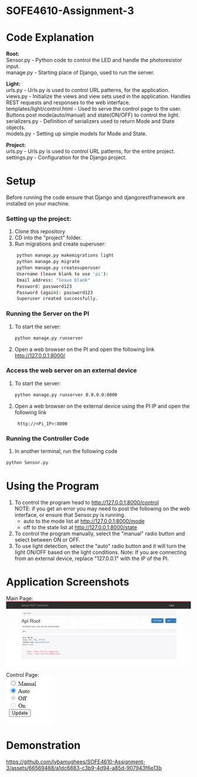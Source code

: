 # SOFE4610-Assignment-3  

# Code Explanation
**Root:**  
Sensor.py - Python code to control the LED and handle the photoresistor input.   
manage.py -  Starting place of Django, used to run the server.  

**Light:**    
urls.py  - Urls.py is used to control URL patterns, for the application.  
views.py - Initialize the views and view sets used in the application. Handles REST requests and responses to the web interface.  
templates/light/control.html - Used to serve the control page to the user. Buttons post mode(auto/manual) and state(ON/OFF) to control the light.  
serializers.py - Definition of serializers used to return Mode and State objects.  
models.py - Setting up simple models for Mode and State.  

**Project:**  
urls.py - Urls.py is used to control URL patterns, for the entire project.  
settings.py - Configuration for the Django project.  


# Setup
Before running the code ensure that Django and djangorestframework are installed on your machine.
### Setting up the project:
1. Clone this repository
2. CD into the "project" folder.
3. Run migrations and create superuser:
```bash
    python manage.py makemigrations light
    python manage.py migrate
    python manage.py createsuperuser
    Username (leave blank to use 'pi'):
    Email address: "leave blank"
    Password: password123
    Password (again): password123
    Superuser created successfully.
```
### Running the Server on the PI

1. To start the server:

    ```bash
    python manage.py runserver 
    ```

2. Open a web browser on the PI and open the following link  
   http://127.0.0.1:8000/   

### Access the web server on an external device  

1. To start the server:

    ```bash
    python manage.py runserver 0.0.0.0:8000
    ```
2. Open a web browser on the external device using the PI IP and open the following link  
   ```
    http://<Pi_IP>:8000
    ```
### Running the Controller Code
1. In another terminal, run the following code 
```sh
python Sensor.py
```
# Using the Program
1. To control the program head to http://127.0.0.1:8000/control  
   NOTE: if you get an error you may need to post the following on the web interface, or ensure that Sensor.py is running.
   * auto to the mode list at http://127.0.0.1:8000/mode
   * off to the state list at http://127.0.0.1:8000/state
2. To control the program manually, select the "manual" radio button and select between ON or OFF.
3. To use light detection, select the "auto" radio button and it will turn the light ON/OFF based on the light conditions.
Note: If you are connecting from an external device, replace "127.0.0.1" with the IP of the PI.

# Application Screenshots
Main Page:    
![Main Page](mainPage.PNG)

Control Page:        
![Control Page](controlPage.PNG)

# Demonstration 

https://github.com/lybamughees/SOFE4610-Assignment-3/assets/66569488/a1dc6883-c3b9-4d94-a85d-907943f6e13b



